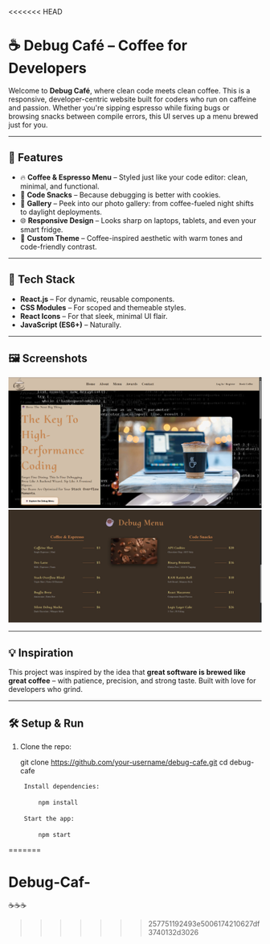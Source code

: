 <<<<<<< HEAD
# ☕ Debug Café – Coffee for Developers

Welcome to **Debug Café**, where clean code meets clean coffee. This is a responsive, developer-centric website built for coders who run on caffeine and passion. Whether you're sipping espresso while fixing bugs or browsing snacks between compile errors, this UI serves up a menu brewed just for you.

---

## 🚀 Features

- 🔥 **Coffee & Espresso Menu** – Styled just like your code editor: clean, minimal, and functional.
- 🍪 **Code Snacks** – Because debugging is better with cookies.
- 📸 **Gallery** – Peek into our photo gallery: from coffee-fueled night shifts to daylight deployments.
- 🌐 **Responsive Design** – Looks sharp on laptops, tablets, and even your smart fridge.
- 🎨 **Custom Theme** – Coffee-inspired aesthetic with warm tones and code-friendly contrast.

---

## 📁 Tech Stack

- **React.js** – For dynamic, reusable components.
- **CSS Modules** – For scoped and themeable styles.
- **React Icons** – For that sleek, minimal UI flair.
- **JavaScript (ES6+)** – Naturally.

---

## 🖼️ Screenshots
![alt text](image.png)
![alt text](image-1.png)


---

## 💡 Inspiration

This project was inspired by the idea that **great software is brewed like great coffee** – with patience, precision, and strong taste. Built with love for developers who grind.

---

## 🛠️ Setup & Run

1. Clone the repo:
  
     git clone https://github.com/your-username/debug-cafe.git
    cd debug-cafe

        Install dependencies:

            npm install
         
        Start the app:

            npm start
=======
# Debug-Caf-
☕☕☕
>>>>>>> 257751192493e5006174210627df3740132d3026
